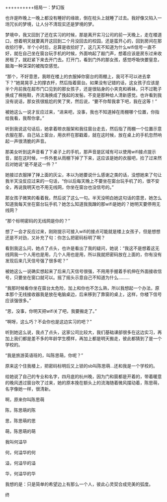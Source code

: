 ++++++++++结局一：梦幻版

也许是昨晚上一晚上都没有睡好的缘故，倒在枕头上就睡了过去。我好像又陷入一场冗长的梦境，让人分不清现实还是梦境的梦。

梦境中，我又回到了还在实习的时候，那是离开实习公司的前一天晚上，走在楼道口，想着明天就要离开这回到二个月没回去的校园，还是蛮开心的，回到房间在那收拾行李，半个小时后，总算是收拾好了，这几天不知道为什么wifi信号一直不好，就在自己坐在窗台玩手机的时候，外面响起了敲门声，想着应该是房东过来收房租了，就赶紧下来去开门去。打开门，看到门外的那女孩，感觉呼吸快要窒息，脑海一种深深的被掏空感觉。

“那个，不好意思，我晾在楼上的衣服掉你窗台的雨棚上，我可不可以进去拿下？”她晃晃手上的撑衣杆，然后指着窗台。如果没有记错的话，这女孩子应该是半个月前我在超市门口见到的那女孩子，还是很贴身的小夹克和裤袜，只不过靴子换成了棉拖鞋，齐流海换成了挽起的发髻。不变是那种给人清新感觉。也许看到我没有说话，那女孩很尴尬的笑了笑，然后说，“要不你帮我拿下吧，我在这等！”

被她这么一说才反应过来，“进来吧，没事，我也不知道掉在雨棚哪个位置，你指给我看，我帮你拿。”

听到我说这句话后，她拿着晾衣服架和我往窗台走去，然后指了雨棚一个位置示意衣服在那，自己站上窗台，用衣杆在那戳着，就在这时候，放在桌上的手机忽然响起一声很清脆的声音。

那美女听到这声音看了下桌子上的手机，那声音是区域有可以使用wifi接点提示音，就在这时候，一件外套从雨棚下掉了下来，这应该是她的衣服吧，捡了过来然后对她说“是不是这一件？”

她接过衣服掸了掸上面的灰尘，本以为她要说什么感谢之类的话，没想她来了句让我半天没反应过来的一句话，“你以后每天晚上不要坐在窗台玩手机了的，很不安全，再说我明天也不用无线网，你坐在窗台也没信号的。”

那女孩子微笑的看着我，然后说了这么一句。半天没明白她这句话的意思，她怎么知道我每天坐在窗台玩手机？她怎么知道我我蹭的那wifi是她的？她明天要停用无线网？

“那个标明密码的无线网是你的？”

想了一会才反应过来，刚刚提示可接入wifi的接点可能就是楼上女孩子，但是想想还是不对劲，又补充了句：你怎么把密码标明了啊？

看到我这么问，她点了点头，也许是看出了我的疑问，她说：“我这不是想着这无线网我一个人用也是用，几个人用也是用，所以我就把密码放在上面的，你有没有发现后来几天信号强了很多呢？”

被她这么一说确实想起来了后来几天信号很强，不用用手握着手机伸在外面接收信号，只要坐在窗口就可以。摇了摇头示意自己不知道为什么………

“我那时候看你坐在窗台太危险，加上和你也不怎么熟，所以我想起一个办法，原本那个无线接收器我是放在电脑桌边，后来移到了靠窗的桌上，这样，你楼下信号应该强很多。”

“恩，没事，你明天把wifi关了吧，我要搬走了。”

“啊呀，这么巧？不会你也是这边实习的吧？”

听到她这么说，我点了点头，这家公司比较大，我们基础课部很多在这边实习，再加上我们都是差不多的年龄学生模样，再加上都是明天搬走，彼此都猜到了是一个学校的。

“我是旅游英语班的，叫陈思萌，你呢？”

原来这个住我楼上，把密码标明后又上锁的sb叫陈思萌…还和我是一个学校的。

给她说了自己的专业和名字，四月底的杭州晚，因为门和窗都是开着的，带着暖意的晚风透过窗台吹了过来，她的原本挽在额头上的流海随着微风摆动着，陈思萌，名字像她一样，很清新。

啊，原来你叫陈思萌

陈，陈思萌的陈

思，陈思萌的思

萌，陈思萌的萌

我叫何溢华

何，何溢华的何

溢，何溢华的溢

华，何溢华的华

我想的是：只是简单的希望边上有那么一个人，彼此心灵契合成完美的弧度。

终

